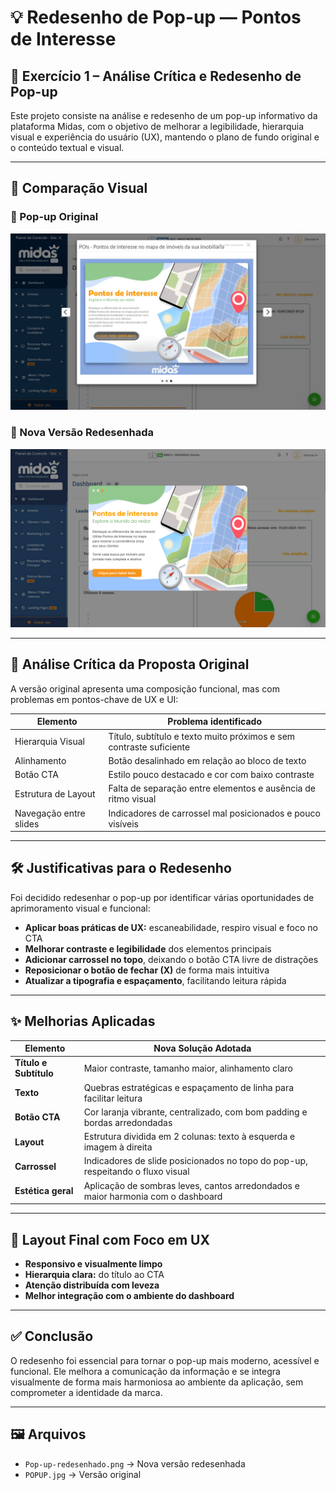 # 💡 Redesenho de Pop-up — Pontos de Interesse

## 🧩 Exercício 1 – Análise Crítica e Redesenho de Pop-up

Este projeto consiste na análise e redesenho de um pop-up informativo da plataforma Midas, com o objetivo de melhorar a legibilidade, hierarquia visual e experiência do usuário (UX), mantendo o plano de fundo original e o conteúdo textual e visual.

---

## 📸 Comparação Visual

### 🔹 Pop-up Original

![Pop-up original](./POPUP.jpg)

### 🔸 Nova Versão Redesenhada

![Pop-up redesenhado](./Pop-up-redesenhado.png)

---

## 🧠 Análise Crítica da Proposta Original

A versão original apresenta uma composição funcional, mas com problemas em pontos-chave de UX e UI:

| Elemento                 | Problema identificado                                                   |
|--------------------------|--------------------------------------------------------------------------|
| Hierarquia Visual        | Título, subtítulo e texto muito próximos e sem contraste suficiente      |
| Alinhamento              | Botão desalinhado em relação ao bloco de texto                          |
| Botão CTA                | Estilo pouco destacado e cor com baixo contraste                        |
| Estrutura de Layout      | Falta de separação entre elementos e ausência de ritmo visual            |
| Navegação entre slides   | Indicadores de carrossel mal posicionados e pouco visíveis               |

---

## 🛠️ Justificativas para o Redesenho

Foi decidido redesenhar o pop-up por identificar várias oportunidades de aprimoramento visual e funcional:

- **Aplicar boas práticas de UX:** escaneabilidade, respiro visual e foco no CTA
- **Melhorar contraste e legibilidade** dos elementos principais
- **Adicionar carrossel no topo**, deixando o botão CTA livre de distrações
- **Reposicionar o botão de fechar (X)** de forma mais intuitiva
- **Atualizar a tipografia e espaçamento**, facilitando leitura rápida

---

## ✨ Melhorias Aplicadas

| Elemento               | Nova Solução Adotada                                                                 |
|------------------------|--------------------------------------------------------------------------------------|
| **Título e Subtítulo** | Maior contraste, tamanho maior, alinhamento claro                                   |
| **Texto**              | Quebras estratégicas e espaçamento de linha para facilitar leitura                   |
| **Botão CTA**          | Cor laranja vibrante, centralizado, com bom padding e bordas arredondadas           |
| **Layout**             | Estrutura dividida em 2 colunas: texto à esquerda e imagem à direita                |
| **Carrossel**          | Indicadores de slide posicionados no topo do pop-up, respeitando o fluxo visual      |
| **Estética geral**     | Aplicação de sombras leves, cantos arredondados e maior harmonia com o dashboard     |

---

## 📐 Layout Final com Foco em UX

- **Responsivo e visualmente limpo**
- **Hierarquia clara:** do título ao CTA
- **Atenção distribuída com leveza**
- **Melhor integração com o ambiente do dashboard**

---

## ✅ Conclusão

O redesenho foi essencial para tornar o pop-up mais moderno, acessível e funcional. Ele melhora a comunicação da informação e se integra visualmente de forma mais harmoniosa ao ambiente da aplicação, sem comprometer a identidade da marca.

---

## 🖼️ Arquivos

- `Pop-up-redesenhado.png` → Nova versão redesenhada
- `POPUP.jpg` → Versão original
